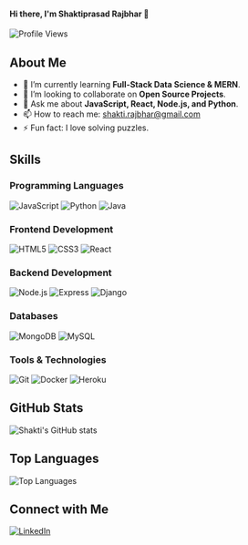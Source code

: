#### Hi there, I'm Shaktiprasad Rajbhar 👋

![Profile Views](https://komarev.com/ghpvc/?username=shakti-rajbhar&color=blue)

## About Me ####

- 🌱 I’m currently learning **Full-Stack Data Science & MERN**.
- 👯 I’m looking to collaborate on **Open Source Projects**.
- 💬 Ask me about **JavaScript, React, Node.js, and Python**.
- 📫 How to reach me: [shakti.rajbhar@gmail.com](mailto:shakti.rajbhar@gmail.com)
- ⚡ Fun fact: I love solving puzzles.

## Skills

### Programming Languages
![JavaScript](https://img.shields.io/badge/-JavaScript-black?style=flat-square&logo=javascript)
![Python](https://img.shields.io/badge/-Python-black?style=flat-square&logo=python)
![Java](https://img.shields.io/badge/-Java-black?style=flat-square&logo=java)

### Frontend Development
![HTML5](https://img.shields.io/badge/-HTML5-black?style=flat-square&logo=html5)
![CSS3](https://img.shields.io/badge/-CSS3-black?style=flat-square&logo=css3)
![React](https://img.shields.io/badge/-React-black?style=flat-square&logo=react)

### Backend Development
![Node.js](https://img.shields.io/badge/-Node.js-black?style=flat-square&logo=node.js)
![Express](https://img.shields.io/badge/-Express-black?style=flat-square&logo=express)
![Django](https://img.shields.io/badge/-Django-black?style=flat-square&logo=django)

### Databases
![MongoDB](https://img.shields.io/badge/-MongoDB-black?style=flat-square&logo=mongodb)
![MySQL](https://img.shields.io/badge/-MySQL-black?style=flat-square&logo=mysql)

### Tools & Technologies
![Git](https://img.shields.io/badge/-Git-black?style=flat-square&logo=git)
![Docker](https://img.shields.io/badge/-Docker-black?style=flat-square&logo=docker)
![Heroku](https://img.shields.io/badge/-Heroku-black?style=flat-square&logo=heroku)

## GitHub Stats

![Shakti's GitHub stats](https://github-readme-stats.vercel.app/api?username=shakti-rajbhar&show_icons=true&theme=radical)

## Top Languages

![Top Languages](https://github-readme-stats.vercel.app/api/top-langs/?username=shakti-rajbhar&layout=compact&theme=radical)

## Connect with Me

[![LinkedIn](https://img.shields.io/badge/-LinkedIn-black?style=flat-square&logo=linkedin)](https://www.linkedin.com/in/shaktiprasad-rajbhar/) 
